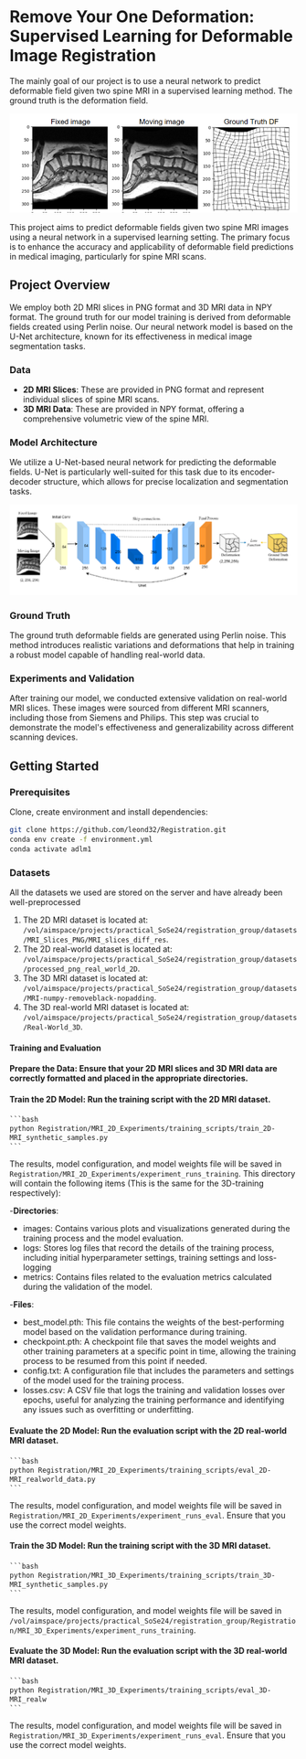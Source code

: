 # Remove Your One Deformation: Supervised Learning for Deformable Image Registration


The mainly goal of our project is to use a neural network to predict deformable field given two spine MRI in a supervised learning method.  The ground truth is the deformation field. 

![](./others/input.png)

This project aims to predict deformable fields given two spine MRI images using a neural network in a supervised learning setting. The primary focus is to enhance the accuracy and applicability of deformable field predictions in medical imaging, particularly for spine MRI scans.

## Project Overview

We employ both 2D MRI slices in PNG format and 3D MRI data in NPY format. The ground truth for our model training is derived from deformable fields created using Perlin noise. Our neural network model is based on the U-Net architecture, known for its effectiveness in medical image segmentation tasks.

### Data

- **2D MRI Slices**: These are provided in PNG format and represent individual slices of spine MRI scans.
- **3D MRI Data**: These are provided in NPY format, offering a comprehensive volumetric view of the spine MRI.

### Model Architecture

We utilize a U-Net-based neural network for predicting the deformable fields. U-Net is particularly well-suited for this task due to its encoder-decoder structure, which allows for precise localization and segmentation tasks.

![](./others/model.png)

### Ground Truth

The ground truth deformable fields are generated using Perlin noise. This method introduces realistic variations and deformations that help in training a robust model capable of handling real-world data.

### Experiments and Validation

After training our model, we conducted extensive validation on real-world MRI slices. These images were sourced from different MRI scanners, including those from Siemens and Philips. This step was crucial to demonstrate the model's effectiveness and generalizability across different scanning devices.

## Getting Started

### Prerequisites

Clone, create environment and install dependencies:

```bash
git clone https://github.com/leond32/Registration.git
conda env create -f environment.yml
conda activate adlm1
```

### **Datasets**

All the datasets we used are stored on the server and have already been well-preprocessed

1. The 2D MRI dataset is located at: `/vol/aimspace/projects/practical_SoSe24/registration_group/datasets/MRI_Slices_PNG/MRI_slices_diff_res`.
2. The 2D real-world dataset is located at: `/vol/aimspace/projects/practical_SoSe24/registration_group/datasets/processed_png_real_world_2D`.
3. The 3D MRI dataset is located at: `/vol/aimspace/projects/practical_SoSe24/registration_group/datasets/MRI-numpy-removeblack-nopadding`.
4. The 3D real-world MRI dataset is located at: `/vol/aimspace/projects/practical_SoSe24/registration_group/datasets/Real-World_3D`.

#### **Training and Evaluation**
#### **Prepare the Data**: Ensure that your 2D MRI slices and 3D MRI data are correctly formatted and placed in the appropriate directories.
#### **Train the 2D Model**: Run the training script with the 2D MRI dataset.
    
    ```bash
    python Registration/MRI_2D_Experiments/training_scripts/train_2D-MRI_synthetic_samples.py
    ```
The results, model configuration, and model weights file will be saved in `Registration/MRI_2D_Experiments/experiment_runs_training`. This directory will contain the following items (This is the same for the 3D-training respectively):

-**Directories**:
- images: Contains various plots and visualizations generated during the training process and the model evaluation.
- logs: Stores log files that record the details of the training process, including initial hyperparameter settings, training settings and loss-logging
- metrics: Contains files related to the evaluation metrics calculated during the validation of the model.

-**Files**:
- best_model.pth: This file contains the weights of the best-performing model based on the validation performance during training.
- checkpoint.pth: A checkpoint file that saves the model weights and other training parameters at a specific point in time, allowing the training process to be resumed from this point if needed.
- config.txt: A configuration file that includes the parameters and settings of the model used for the training process.
- losses.csv: A CSV file that logs the training and validation losses over epochs, useful for analyzing the training performance and identifying any issues such as overfitting or underfitting.

#### **Evaluate the 2D Model**: Run the evaluation script with the 2D real-world MRI dataset. 

    ```bash
    python Registration/MRI_2D_Experiments/training_scripts/eval_2D-MRI_realworld_data.py
    ```
The results, model configuration, and model weights file will be saved in `Registration/MRI_2D_Experiments/experiment_runs_eval`. Ensure that you use the correct model weights.


#### **Train the 3D Model**: Run the training script with the 3D MRI dataset. 
    
    ```bash
    python Registration/MRI_3D_Experiments/training_scripts/train_3D-MRI_synthetic_samples.py
    ```
The results, model configuration, and model weights file will be saved in `/vol/aimspace/projects/practical_SoSe24/registration_group/Registration/MRI_3D_Experiments/experiment_runs_training`.


#### **Evaluate the 3D Model**: Run the evaluation script with the 3D real-world MRI dataset. 
    
    ```bash
    python Registration/MRI_3D_Experiments/training_scripts/eval_3D-MRI_realw
    ```
The results, model configuration, and model weights file will be saved in `Registration/MRI_3D_Experiments/experiment_runs_eval`. Ensure that you use the correct model weights.

